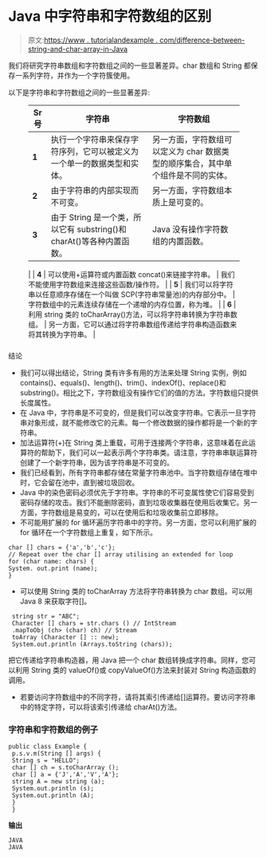 # Java 中字符串和字符数组的区别

> 原文:[https://www . tutorialandexample . com/difference-between-string-and-char-array-in-Java](https://www.tutorialandexample.com/difference-between-string-and-char-array-in-java)

我们将研究字符串数组和字符数组之间的一些显著差异。char 数组和 String 都保存一系列字符，并作为一个字符簇使用。

以下是字符串和字符数组之间的一些显著差异:

<figure class="wp-block-table">

| **Sr 号** | **字符串** | **字符数组** |
| --- | --- | --- |
| **1** | 执行一个字符串来保存字符序列，它可以被定义为一个单一的数据类型和实体。 | 另一方面，字符数组可以定义为 char 数据类型的顺序集合，其中单个组件是不同的实体。 |
| **2** | 由于字符串的内部实现而不可变。 | 另一方面，字符数组本质上是可变的。 |
| **3** | 由于 String 是一个类，所以它有 substring()和 charAt()等各种内置函数。 | Java 没有操作字符数组的内置函数。

 |
| **4** | 可以使用+运算符或内置函数 concat()来链接字符串。 | 我们不能使用字符数组来连接这些函数/操作符。 |
| **5** | 我们可以将字符串以任意顺序存储在一个叫做 SCP(字符串常量池)的内存部分中。 | 字符数组中的元素连续存储在一个递增的内存位置，称为堆。 |
| **6** | 利用 string 类的 toCharArray()方法，可以将字符串转换为字符串数组。 | 另一方面，它可以通过将字符串数组传递给字符串构造函数来将其转换为字符串。 |

</figure>

### 
结论

*   我们可以得出结论，String 类有许多有用的方法来处理 String 实例，例如 contains()、equals()、length()、trim()、indexOf()、replace()和 substring()。相比之下，字符数组没有操作它们的值的方法。字符数组只提供长度属性。
*   在 Java 中，字符串是不可变的，但是我们可以改变字符串。它表示一旦字符串对象形成，就不能修改它的元素。每一个修改数据的操作都将是一个新的字符串。
*   加法运算符(+)在 String 类上重载，可用于连接两个字符串，这意味着在此运算符的帮助下，我们可以一起表示两个字符串类。请注意，字符串串联运算符创建了一个新字符串，因为该字符串是不可变的。
*   我们已经看到，所有字符串都存储在常量字符串池中。当字符数组存储在堆中时，它会留在池中，直到被垃圾回收。
*   Java 中的染色密码必须优先于字符串。字符串的不可变属性使它们容易受到密码存储的攻击。我们不能删除密码，直到垃圾收集器在使用后收集它。另一方面，字符数组是易变的，可以在使用后和垃圾收集前立即移除。
*   不可能用扩展的 for 循环遍历字符串中的字符。另一方面，您可以利用扩展的 for 循环在一个字符数组上重复，如下所示。

```
char [] chars = {'a','b','c'};
// Repeat over the char [] array utilising an extended for loop
for (char name: chars) {
System. out.print (name);
} 
```

*   可以使用 String 类的 toCharArray 方法将字符串转换为 char 数组。可以用 Java 8 来获取字符[]。

```
 string str = "ABC";
 Character [] chars = str.chars () // IntStream
 .mapToObj (ch> (char) ch) // Stream
 toArray (Character [] :: new);
 System.out.println (Arrays.toString (chars)); 
```

把它传递给字符串构造器，用 Java 把一个 char 数组转换成字符串。同样，您可以利用 String 类的 valueOf()或 copyValueOf()方法来封装对 String 构造函数的调用。

*   若要访问字符数组中的不同字符，请将其索引传递给[]运算符。要访问字符串中的特定字符，可以将该索引传递给 charAt()方法。

### 字符串和字符数组的例子

```
public class Example {
 p.s.v.m(String [] args) {
 String s = "HELLO";
 char [] ch = s.toCharArray ();
 char [] a = {'J','A','V','A'};
 string A = new string (a);
 System.out.println (s);
 System.out.println (A);
 }
 } 
```

**输出**

```
JAVA
JAVA 
```